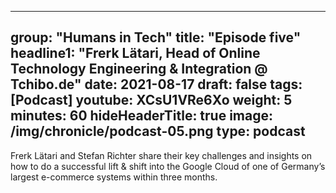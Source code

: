
---
group: "Humans in Tech"
title: "Episode five"
headline1: "Frerk Lätari, Head of Online Technology Engineering & Integration @ Tchibo.de"
date: 2021-08-17
draft: false
tags: [Podcast]
youtube: XCsU1VRe6Xo
weight: 5
minutes: 60
hideHeaderTitle: true
image: /img/chronicle/podcast-05.png
type: podcast
---

Frerk Lätari and Stefan Richter share their key challenges and insights on how to do a successful lift & shift into the Google Cloud of one of Germany’s largest e-commerce systems within three months.
